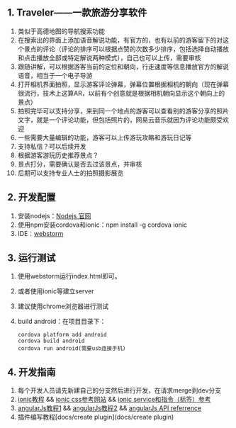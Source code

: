## 1. Traveler——一款旅游分享软件
1. 类似于高德地图的导航搜索功能
2. 在搜索出的界面上添加语音解说功能，有官方的，也有以前的游客留下的对这个景点的评论（评论的排序可以根据点赞的次数多少排序，包括选择自动播放和点击播放全部或特定解说两种模式），自己也可以上传，需要审核
3. 跟随讲解，可以根据游客当前的定位和朝向，行走速度等信息播放官方的解说语音，相当于一个电子导游
4. 打开相机界面拍照，显示游客评论弹幕，弹幕位置根据相机的朝向（现在弹幕很流行，技术上这算AR，以前有个创意就是根据相机朝向显示这个朝向上的景点）
5. 拍照完毕可以支持分享，来到同一个地点的游客可以查看别的游客分享的照片文字，就是一个评论功能，但包括照片的，网易云音乐就因为评论功能颇受欢迎
6. 一些需要大量编辑的功能，游客可以上传游玩攻略和游玩日记等
7. 支持私信？可以后续开发
8. 根据游客游玩历史推荐景点？
9. 景点打分，需要确认是否去过该景点，并审核
10. 后期可以支持专业人士的拍照摄影展览

## 2. 开发配置

1. 安装nodejs：[Nodejs 官网](https://nodejs.org/en/)
2. 使用npm安装cordova和ionic：npm install -g cordova ionic
3. IDE：[webstorm](http://www.jetbrains.com/webstorm/)

## 3. 运行测试

1. 使用webstorm运行index.html即可。

2. 或者使用ionic等建立server

3. 建议使用chrome浏览器进行测试

4. build android：在项目目录下：

   ```shell
   cordova platform add android
   cordova build android
   cordova run android(需要usb连接手机)
   ```

## 4. 开发指南
1. 每个开发人员请先新建自己的分支然后进行开发，在请求merge到dev分支
2. [ionic教程](http://www.runoob.com/ionic/ionic-tutorial.html) && [ionic css参考网站](http://ionicframework.com/docs/components/) && [ionic service和指令（标签）参考](http://ionicframework.com/docs/api/service/$ionicActionSheet/)
3. [angularJs教程1](http://www.runoob.com/angularjs/angularjs-tutorial.html) && [angularJs教程2](http://www.imooc.com/learn/156/) && [angularJs API referrence](http://docs.ngnice.com/api)
4. 插件编写教程[docs/create plugin](docs/create plugin)

